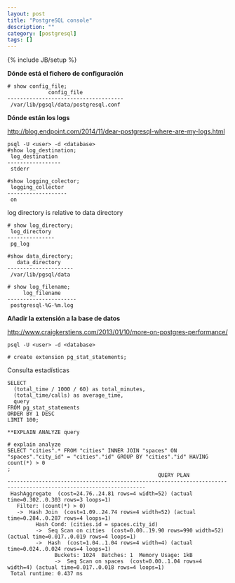```yaml
---
layout: post
title: "PostgreSQL console"
description: ""
category: [postgresql]
tags: []
---
```

{% include JB/setup %}

**Dónde está el fichero de configuración**

    # show config_file;
                 config_file
    -------------------------------------
     /var/lib/pgsql/data/postgresql.conf


**Dónde están los logs**

<http://blog.endpoint.com/2014/11/dear-postgresql-where-are-my-logs.html>

    psql -U <user> -d <database>
    #show log_destination;
     log_destination
    -----------------
     stderr

    #show logging_colector;
     logging_collector
    -------------------
     on

log directory is relative to data directory

    # show log_directory;
     log_directory
    ---------------
     pg_log

    #show data_directory;
       data_directory
    ---------------------
     /var/lib/pgsql/data

    # show log_filename;
         log_filename
    ----------------------
     postgresql-%G-%m.log


**Añadir la extensión a la base de datos**

<http://www.craigkerstiens.com/2013/01/10/more-on-postgres-performance/>

    psql -U <user> -d <database>

    # create extension pg_stat_statements;

Consulta estadísticas

    SELECT 
      (total_time / 1000 / 60) as total_minutes, 
      (total_time/calls) as average_time, 
      query 
    FROM pg_stat_statements 
    ORDER BY 1 DESC 
    LIMIT 100;

    **EXPLAIN ANALYZE query

    # explain analyze
    SELECT "cities".* FROM "cities" INNER JOIN "spaces" ON "spaces"."city_id" = "cities"."id" GROUP BY "cities"."id" HAVING count(*) > 0
    ;
                                                    QUERY PLAN
    ------------------------------------------------------------------------------------------------------------------
     HashAggregate  (cost=24.76..24.81 rows=4 width=52) (actual time=0.302..0.303 rows=3 loops=1)
       Filter: (count(*) > 0)
       ->  Hash Join  (cost=1.09..24.74 rows=4 width=52) (actual time=0.284..0.287 rows=4 loops=1)
             Hash Cond: (cities.id = spaces.city_id)
             ->  Seq Scan on cities  (cost=0.00..19.90 rows=990 width=52) (actual time=0.017..0.019 rows=4 loops=1)
             ->  Hash  (cost=1.04..1.04 rows=4 width=4) (actual time=0.024..0.024 rows=4 loops=1)
                   Buckets: 1024  Batches: 1  Memory Usage: 1kB
                   ->  Seq Scan on spaces  (cost=0.00..1.04 rows=4 width=4) (actual time=0.017..0.018 rows=4 loops=1)
     Total runtime: 0.437 ms
